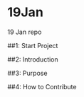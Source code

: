 # 19Jan
19 Jan repo

##1: Start Project


##2: Introduction


##3: Purpose


##4: How to Contribute
